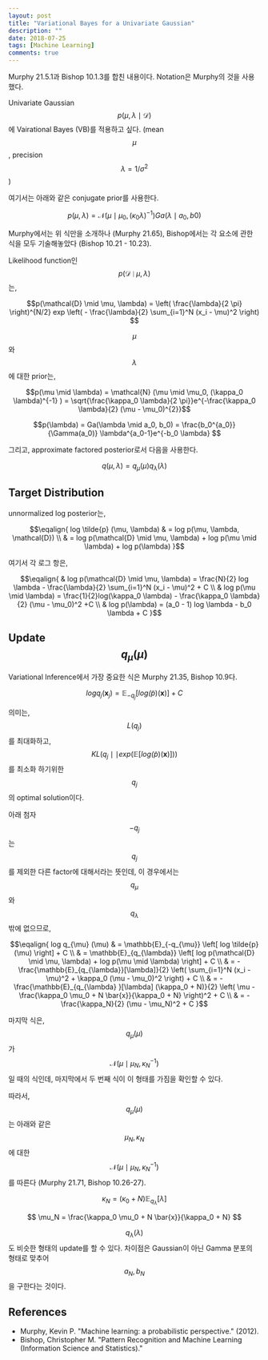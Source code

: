 ```yaml
---
layout: post
title: "Variational Bayes for a Univariate Gaussian"
description: ""
date: 2018-07-25
tags: [Machine Learning]
comments: true
---
```


Murphy 21.5.1과 Bishop 10.1.3를 합친 내용이다. Notation은 Murphy의 것을 사용했다.

Univariate Gaussian $$p(\mu, \lambda \mid \mathcal{D})$$에 Vairational Bayes (VB)를 적용하고 싶다. (mean $$\mu$$, precision $$\lambda = 1/\sigma^2$$)

여기서는 아래와 같은 conjugate prior를 사용한다.

$$ p(\mu, \lambda) = \mathcal{N} (\mu \mid \mu_0, (\kappa_0 \lambda)^{-1}) Ga(\lambda \mid a_0, b0) $$

Murphy에서는 위 식만을 소개하나 (Murphy 21.65), Bishop에서는 각 요소에 관한 식을 모두 기술해놓았다 (Bishop 10.21 - 10.23).

Likelihood function인 $$p(\mathcal{D} \mid \mu, \lambda)$$는,

$$p(\mathcal{D} \mid \mu, \lambda) = \left( \frac{\lambda}{2 \pi} \right)^{N/2} exp \left( - \frac{\lambda}{2} \sum_{i=1}^N (x_i - \mu)^2 \right) $$

$$\mu$$ 와 $$\lambda$$에 대한 prior는,

$$p(\mu \mid \lambda) = \mathcal{N} (\mu \mid \mu_0, (\kappa_0 \lambda)^{-1} ) = \sqrt{\frac{\kappa_0 \lambda}{2 \pi}}e^{-\frac{\kappa_0 \lambda}{2} (\mu - \mu_0)^{2}}$$

$$p(\lambda) = Ga(\lambda \mid a_0, b_0) = \frac{b_0^{a_0}}{\Gamma(a_0)} \lambda^{a_0-1}e^{-b_0 \lambda} $$

그리고, approximate factored posterior로서 다음을 사용한다.

$$ q(\mu, \lambda) = q_{\mu} (\mu) q_{\lambda} (\lambda) $$

## Target Distribution

unnormalized log posterior는,

$$\eqalign{
    log \tilde{p} (\mu, \lambda)
    & = log p(\mu, \lambda, \mathcal{D}) \\
    & = log p(\mathcal{D} \mid \mu, \lambda) + log p(\mu \mid \lambda) + log p(\lambda)
}$$

여기서 각 로그 항은,

$$\eqalign{
    & log p(\mathcal{D} \mid \mu, \lambda) = \frac{N}{2} log \lambda - \frac{\lambda}{2} \sum_{i=1}^N (x_i - \mu)^2 + C \\
    & log p(\mu \mid \lambda) = \frac{1}{2}log(\kappa_0 \lambda) - \frac{\kappa_0 \lambda}{2} (\mu - \mu_0)^2 +C \\
    & log p(\lambda) = (a_0 - 1) log \lambda - b_0 \lambda + C
 }$$

## Update $$q_{\mu} (\mu)$$

Variational Inference에서 가장 중요한 식은 Murphy 21.35, Bishop 10.9다.

$$ log q_j (\textbf{x}_j) = \mathbb{E}_{-q_j} \left[ log \tilde(p) (\textbf{x}) \right] + C $$

의미는, $$L(q_j)$$를 최대화하고, $$ KL(q_j \mid \mid exp ( \mathbb{E} \left[ log \tilde(p) (\textbf{x}) \right])) $$ 를 최소화 하기위한 $$q_j$$의 optimal solution이다.

아래 첨자 $$-q_j$$는 $$q_j$$를 제외한 다른 factor에 대해서라는 뜻인데, 이 경우에서는 $$q_{\mu}$$와 $$q_{\lambda}$$ 밖에 없으므로,

$$\eqalign{
    log q_{\mu} (\mu)
    & = \mathbb{E}_{-q_{\mu}} \left[ log \tilde{p} (\mu) \right] + C \\
    & = \mathbb{E}_{q_{\lambda}} \left[ log p(\mathcal{D} \mid \mu, \lambda) + log p(\mu \mid \lambda)  \right] + C \\
    & = - \frac{\mathbb{E}_{q_{\lambda}}[\lambda]}{2} \left( \sum_{i=1}^N (x_i - \mu)^2  + \kappa_0 (\mu - \mu_0)^2 \right) + C \\
    & = - \frac{\mathbb{E}_{q_{\lambda} }[\lambda] (\kappa_0 + N)}{2} \left(
             \mu - \frac{\kappa_0 \mu_0 + N \bar{x}}{\kappa_0 + N}
         \right)^2 + C \\
    & = - \frac{\kappa_N}{2} (\mu - \mu_N)^2 + C
}$$

마지막 식은, $$q_{\mu} (\mu)$$가 $$ \mathcal{N} (\mu \mid \mu_N, \kappa_N^{-1}) $$일 때의 식인데, 마지막에서 두 번째 식이 이 형태를 가짐을 확인할 수 있다.

따라서, $$q_{\mu} (\mu)$$는 아래와 같은 $$\mu_N, \kappa_N$$에 대한 $$ \mathcal{N} (\mu \mid \mu_N, \kappa_N^{-1}) $$ 를 따른다 (Murphy 21.71, Bishop 10.26-27).

$$ \kappa_N = (\kappa_0 + N) \mathbb{E}_{q_{\lambda}}[\lambda] $$

$$ \mu_N = \frac{\kappa_0 \mu_0 + N \bar{x}}{\kappa_0 + N} $$

$$q_{\lambda} (\lambda)$$도 비슷한 형태의 update를 할 수 있다. 차이점은 Gaussian이 아닌 Gamma 분포의 형태로 맞추어 $$a_N, b_N$$을 구한다는 것이다.

## References
- Murphy, Kevin P. "Machine learning: a probabilistic perspective." (2012).
- Bishop, Christopher M. "Pattern Recognition and Machine Learning (Information Science and Statistics)."